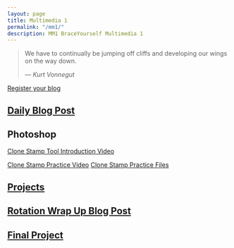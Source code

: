 ```yaml
---
layout: page
title: Multimedia 1
permalink: "/mm1/"
description: MM1 BraceYourself Multimedia 1
---
```


> We have to continually be jumping off cliffs and developing our wings on the way down.
>
> &mdash; <cite>Kurt Vonnegut</cite>

[Register your blog](http://goo.gl/forms/VvWYAZiFnB)

## [Daily Blog Post](/mm1/daily-blog-post)

<!--## Premiere-->

<!-- [Faster, Fresher, More Exciting on Skillshare](http://skl.sh/2lkda9K) -->

<!--#### Free Resources

* [Videoblocks](https://www.videoblocks.com/authorize)
* [Audioblocks](https://www.audioblocks.com/authorize)
* [Youtube Music Library](http://www.youtube.com/audiolibrary/music)-->

<!--## Illustrator

Download the [course overview](https://drive.google.com/a/dcsdk12.org/file/d/0B2E_0TgQPuOYbkEzTFVheVA2Mjg/view?usp=sharing) and the [course project folder](https://drive.google.com/a/dcsdk12.org/file/d/0B2E_0TgQPuOYenBpek90UTZueWc/view?usp=sharing).-->

<!-- ### Watercolor Popsicle
[Video](https://www.youtube.com/watch?v=M7LHzwuEX-0)

[Textures](http://bit.ly/et-free-watercolor-textures)
-->

## Photoshop

[Clone Stamp Tool Introduction Video](https://www.youtube.com/watch?v=BChwzIslDJg)

[Clone Stamp Practice Video](https://www.youtube.com/watch?v=aflmzPenUII)
[Clone Stamp Practice Files](http://bit.ly/2o1Z1kL)

<!--## Photoshop
  
Sign up for [this free Udemy Photoshop Class](http://www.udemy.com/learn-adobe-photoshop-from-scratch). Pick one of these **2 paths**:

<div class="section" markdown="1">
  
<div class="section-title">I'm a Photoshop Newb</div>
<div class="section" markdown="1">
* Start on **Section 2: Lecture 4 -> Layers, Blending**
* Many videos have a **blue download link** for the files you will need
* Work through each lesson, practicing the skills along with the video
</div>
<hr>
<div class="section-title">I Already Know a Little Photoshop</div>
<div class="section" markdown="1">
* Start on **Section 4: Lecture 17 -> Work Flow - Advance**
* Many videos have a **blue download link** for the files you will need
* Choose further lessons based on your skill level and interest. Don't be afraid of going back to some of the earlier sections to refine/relearn some of the basic skills.
* Practice along with the videos
</div>

</div>-->

## [Projects](/mm1/projects)

## [Rotation Wrap Up Blog Post](/mm1/rotation-blog-post)

## [Final Project](/mm1/final)

